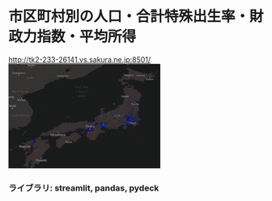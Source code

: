 # 市区町村別の人口・合計特殊出生率・財政力指数・平均所得
http://tk2-233-26141.vs.sakura.ne.jp:8501/
<br><img src="./data/スクリーンショット 2024-06-14 191303.png" width="300">

### ライブラリ: streamlit, pandas, pydeck
